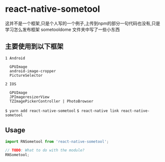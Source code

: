 
# react-native-sometool

这并不是一个框架,只是个人写的一个例子,上传到npm的部分一句代码也没有,只是学习怎么发布框架
sometooldome 文件夹中写了一些小东西
## 主要使用到以下框架
```
1 Android 

  GPUImage  
  android-image-cropper
  PictureSelector
  
2 IOS
   
  GPUImage
  JPImageresizerView
  TZImagePickerController | PhotoBrowser

```


`$ yarn add react-native-sometool`
`$ react-native link react-native-sometool`



## Usage
```javascript
import RNSometool from 'react-native-sometool';

// TODO: What to do with the module?
RNSometool;
```
  
